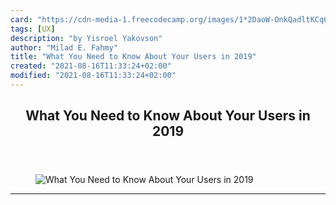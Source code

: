```yaml
---
card: "https://cdn-media-1.freecodecamp.org/images/1*2DaoW-OnkQadltKCq62d1A.jpeg"
tags: [UX]
description: "by Yisroel Yakovson"
author: "Milad E. Fahmy"
title: "What You Need to Know About Your Users in 2019"
created: "2021-08-16T11:33:24+02:00"
modified: "2021-08-16T11:33:24+02:00"
---
```

<div class="site-wrapper">
<main id="site-main" class="site-main outer">
<div class="inner">
<article class="post-full post tag-ux tag-startup tag-tech tag-ui tag-technology ">
<header class="post-full-header">
<h1 class="post-full-title">What You Need to Know About Your Users in 2019</h1>
</header>
<figure class="post-full-image">
<picture>
<source media="(max-width: 700px)" sizes="1px" srcset="data:image/gif;base64,R0lGODlhAQABAIAAAAAAAP///yH5BAEAAAAALAAAAAABAAEAAAIBRAA7 1w">
<source media="(min-width: 701px)" sizes="(max-width: 800px) 400px,
(max-width: 1170px) 700px,
1400px" srcset="https://cdn-media-1.freecodecamp.org/images/1*2DaoW-OnkQadltKCq62d1A.jpeg 300w,
https://cdn-media-1.freecodecamp.org/images/1*2DaoW-OnkQadltKCq62d1A.jpeg 600w,
https://cdn-media-1.freecodecamp.org/images/1*2DaoW-OnkQadltKCq62d1A.jpeg 1000w,
https://cdn-media-1.freecodecamp.org/images/1*2DaoW-OnkQadltKCq62d1A.jpeg 2000w">
<img onerror="this.style.display='none'" src="https://cdn-media-1.freecodecamp.org/images/1*2DaoW-OnkQadltKCq62d1A.jpeg" alt="What You Need to Know About Your Users in 2019">
</picture>
</figure>
<section class="post-full-content">
<div class="post-content medium-migrated-article">
</div>
<hr>
</section>
</article>
</div>
</main>
</div>
<!-- Google Tag Manager (noscript) -->
<!-- End Google Tag Manager (noscript) -->
